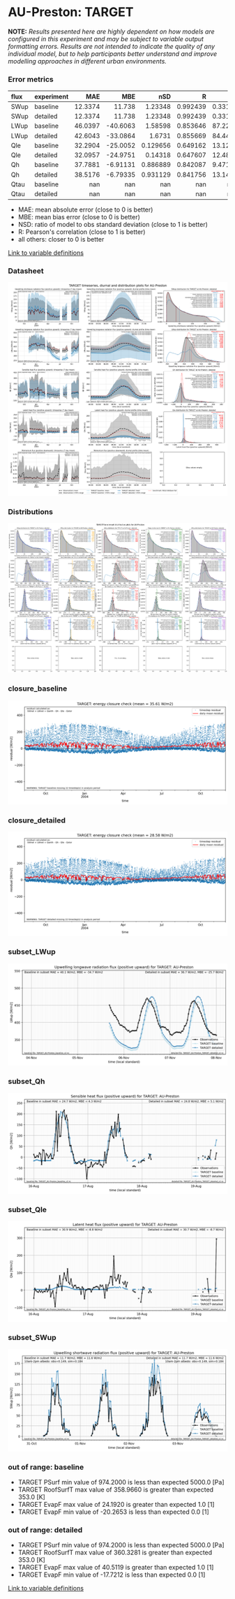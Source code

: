 # AU-Preston: TARGET

**NOTE:** *Results presented here are highly dependent on how models are configured in this experiment and may be subject to variable output formatting errors. Results are not intended to indicate the quality of any individual model, but to help participants better understand and improve modelling approaches in different urban environments.*

### Error metrics

| flux   | experiment   |      MAE |       MBE |        nSD |          R |       5th |     95th |      cRMSE |      AMBE |       1-nSD |          1-R |   nSkewness |   nKurtosis |    Overlap |
|:-------|:-------------|---------:|----------:|-----------:|-----------:|----------:|---------:|-----------:|----------:|------------:|-------------:|------------:|------------:|-----------:|
| SWup   | baseline     |  12.3374 |  11.738   |   1.23348  |   0.992439 |   0.33183 |  34.2178 |   0.270494 |  11.738   |   0.233484  |   0.00756086 |   0.0163852 |   0.0304313 |   0.107902 |
| SWup   | detailed     |  12.3374 |  11.738   |   1.23348  |   0.992439 |   0.33183 |  34.2178 |   0.270494 |  11.738   |   0.233484  |   0.00756086 |   0.0163852 |   0.0304313 |   0.107902 |
| LWup   | baseline     |  46.0397 | -40.6063  |   1.58598  |   0.853646 |  87.2293  |   1.3259 |   0.898663 |  40.6063  |   0.585976  |   0.146354   |   0.604923  |   1.29219   |   0.427168 |
| LWup   | detailed     |  42.6043 | -33.0864  |   1.6731   |   0.855669 |  84.4443  |  16.8258 |   0.967481 |  33.0864  |   0.673097  |   0.144331   |   0.585546  |   1.26478   |   0.406304 |
| Qle    | baseline     |  32.2904 | -25.0052  |   0.129656 |   0.649162 |  13.1256  | 109.425  |   0.921127 |  25.0052  |   0.870344  |   0.350838   |   0.292258  |   0.863221  |   0.376942 |
| Qle    | detailed     |  32.0957 | -24.9751  |   0.14318  |   0.647607 |  12.4885  | 107.763  |   0.913812 |  24.9751  |   0.85682   |   0.352393   |   0.287401  |   0.861593  |   0.35946  |
| Qh     | baseline     |  37.7881 |  -6.91131 |   0.886889 |   0.842087 |   9.47116 |  34.5864 |   0.5412   |   6.91131 |   0.113111  |   0.157913   |   0.295299  |   0.736099  |   0.197483 |
| Qh     | detailed     |  38.5176 |  -6.79335 |   0.931129 |   0.841756 |  13.1459  |  24.6586 |   0.547206 |   6.79335 |   0.0688713 |   0.158244   |   0.292903  |   0.734872  |   0.20722  |
| Qtau   | baseline     | nan      | nan       | nan        | nan        | nan       | nan      | nan        | nan       | nan         | nan          | nan         | nan         | nan        |
| Qtau   | detailed     | nan      | nan       | nan        | nan        | nan       | nan      | nan        | nan       | nan         | nan          | nan         | nan         | nan        |

 - MAE: mean absolute error (close to 0 is better)
 - MBE: mean bias error (close to 0 is better)
 - NSD: ratio of model to obs standard deviation (close to 1 is better)
 - R: Pearson's correlation (close to 1 is better)
 - all others: closer to 0 is better

[Link to variable definitions](../modelattrs/variable_definitions.md)

### <a name="datasheet"></a>Datasheet
[![TARGET_AU-Preston_Datasheet.png](TARGET_AU-Preston_Datasheet.png)](TARGET_AU-Preston_Datasheet.png)

### <a name="distributions"></a>Distributions
[![TARGET_AU-Preston_Distributions.png](TARGET_AU-Preston_Distributions.png)](TARGET_AU-Preston_Distributions.png)

### <a name="closure_baseline"></a>closure_baseline
[![TARGET_AU-Preston_closure_baseline.png](TARGET_AU-Preston_closure_baseline.png)](TARGET_AU-Preston_closure_baseline.png)

### <a name="closure_detailed"></a>closure_detailed
[![TARGET_AU-Preston_closure_detailed.png](TARGET_AU-Preston_closure_detailed.png)](TARGET_AU-Preston_closure_detailed.png)

### <a name="subset_lwup"></a>subset_LWup
[![TARGET_AU-Preston_subset_LWup.png](TARGET_AU-Preston_subset_LWup.png)](TARGET_AU-Preston_subset_LWup.png)

### <a name="subset_qh"></a>subset_Qh
[![TARGET_AU-Preston_subset_Qh.png](TARGET_AU-Preston_subset_Qh.png)](TARGET_AU-Preston_subset_Qh.png)

### <a name="subset_qle"></a>subset_Qle
[![TARGET_AU-Preston_subset_Qle.png](TARGET_AU-Preston_subset_Qle.png)](TARGET_AU-Preston_subset_Qle.png)

### <a name="subset_swup"></a>subset_SWup
[![TARGET_AU-Preston_subset_SWup.png](TARGET_AU-Preston_subset_SWup.png)](TARGET_AU-Preston_subset_SWup.png)

### out of range: baseline

 - TARGET PSurf min value of 974.2000 is less than expected 5000.0 [Pa]
 - TARGET RoofSurfT max value of 358.9660 is greater than expected 353.0 [K]
 - TARGET EvapF max value of 24.1920 is greater than expected 1.0 [1]
 - TARGET EvapF min value of -20.2653 is less than expected 0.0 [1]

### out of range: detailed

 - TARGET PSurf min value of 974.2000 is less than expected 5000.0 [Pa]
 - TARGET RoofSurfT max value of 360.3281 is greater than expected 353.0 [K]
 - TARGET EvapF max value of 40.5119 is greater than expected 1.0 [1]
 - TARGET EvapF min value of -17.7212 is less than expected 0.0 [1]


[Link to variable definitions](../modelattrs/variable_definitions.md)

